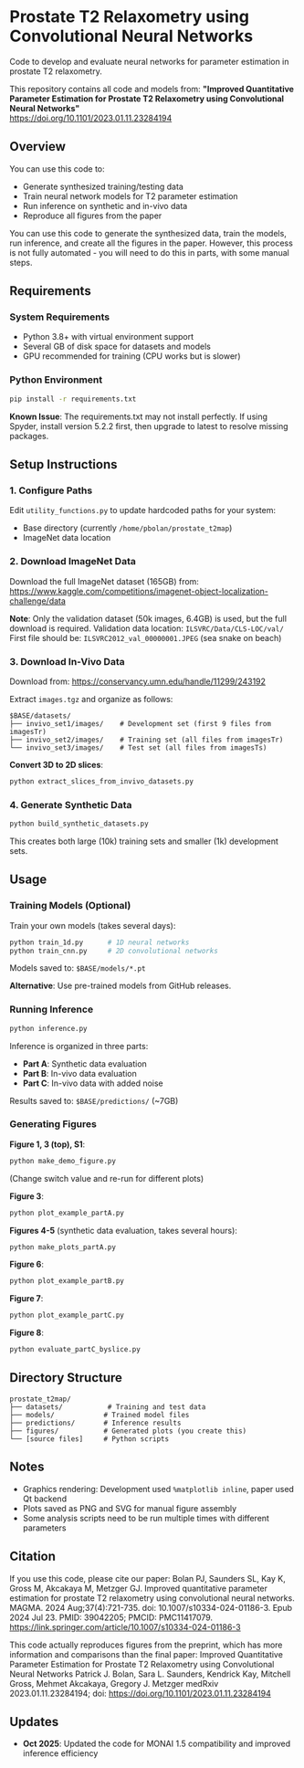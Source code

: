 # Prostate T2 Relaxometry using Convolutional Neural Networks

Code to develop and evaluate neural networks for parameter estimation in prostate T2 relaxometry.

This repository contains all code and models from:
**"Improved Quantitative Parameter Estimation for Prostate T2 Relaxometry using Convolutional Neural Networks"**  
https://doi.org/10.1101/2023.01.11.23284194

## Overview

You can use this code to:
- Generate synthesized training/testing data
- Train neural network models for T2 parameter estimation
- Run inference on synthetic and in-vivo data
- Reproduce all figures from the paper

You can use this code to generate the synthesized data, train the models, run inference, and create all the figures in the paper. However, this process is not fully automated - you will need to do this in parts, with some manual steps. 

## Requirements

### System Requirements
- Python 3.8+ with virtual environment support
- Several GB of disk space for datasets and models
- GPU recommended for training (CPU works but is slower)

### Python Environment
```bash
pip install -r requirements.txt
```

**Known Issue**: The requirements.txt may not install perfectly. If using Spyder, install version 5.2.2 first, then upgrade to latest to resolve missing packages.

## Setup Instructions

### 1. Configure Paths
Edit `utility_functions.py` to update hardcoded paths for your system:
- Base directory (currently `/home/pbolan/prostate_t2map`)
- ImageNet data location

### 2. Download ImageNet Data
Download the full ImageNet dataset (165GB) from:
https://www.kaggle.com/competitions/imagenet-object-localization-challenge/data

**Note**: Only the validation dataset (50k images, 6.4GB) is used, but the full download is required.
Validation data location: `ILSVRC/Data/CLS-LOC/val/`
First file should be: `ILSVRC2012_val_00000001.JPEG` (sea snake on beach)

### 3. Download In-Vivo Data
Download from: https://conservancy.umn.edu/handle/11299/243192

Extract `images.tgz` and organize as follows:
```
$BASE/datasets/
├── invivo_set1/images/    # Development set (first 9 files from imagesTr)
├── invivo_set2/images/    # Training set (all files from imagesTr)  
└── invivo_set3/images/    # Test set (all files from imagesTs)
```

**Convert 3D to 2D slices**:
```bash
python extract_slices_from_invivo_datasets.py
```

### 4. Generate Synthetic Data
```bash
python build_synthetic_datasets.py
```
This creates both large (10k) training sets and smaller (1k) development sets.

## Usage

### Training Models (Optional)
Train your own models (takes several days):
```bash
python train_1d.py      # 1D neural networks
python train_cnn.py     # 2D convolutional networks
```
Models saved to: `$BASE/models/*.pt`

**Alternative**: Use pre-trained models from GitHub releases.

### Running Inference
```bash
python inference.py
```

Inference is organized in three parts:
- **Part A**: Synthetic data evaluation
- **Part B**: In-vivo data evaluation  
- **Part C**: In-vivo data with added noise

Results saved to: `$BASE/predictions/` (~7GB)

### Generating Figures

**Figure 1, 3 (top), S1**:
```bash
python make_demo_figure.py
```
(Change switch value and re-run for different plots)

**Figure 3**:
```bash
python plot_example_partA.py
```

**Figures 4-5** (synthetic data evaluation, takes several hours):
```bash
python make_plots_partA.py
```

**Figure 6**:
```bash
python plot_example_partB.py
```

**Figure 7**:
```bash
python plot_example_partC.py
```

**Figure 8**:
```bash
python evaluate_partC_byslice.py
```

## Directory Structure
```
prostate_t2map/
├── datasets/           # Training and test data
├── models/            # Trained model files
├── predictions/       # Inference results
├── figures/           # Generated plots (you create this)
└── [source files]     # Python scripts
```

## Notes
- Graphics rendering: Development used `%matplotlib inline`, paper used Qt backend
- Plots saved as PNG and SVG for manual figure assembly
- Some analysis scripts need to be run multiple times with different parameters

## Citation
If you use this code, please cite our paper:
Bolan PJ, Saunders SL, Kay K, Gross M, Akcakaya M, Metzger GJ. Improved quantitative parameter estimation for prostate T2 relaxometry using convolutional neural networks. MAGMA. 2024 Aug;37(4):721-735. doi: 10.1007/s10334-024-01186-3. Epub 2024 Jul 23. PMID: 39042205; PMCID: PMC11417079. https://link.springer.com/article/10.1007/s10334-024-01186-3

This code actually reproduces figures from the preprint, which has more information and comparisons than the final paper:
Improved Quantitative Parameter Estimation for Prostate T2 Relaxometry using Convolutional Neural Networks
Patrick J. Bolan, Sara L. Saunders, Kendrick Kay, Mitchell Gross, Mehmet Akcakaya, Gregory J. Metzger
medRxiv 2023.01.11.23284194; doi: https://doi.org/10.1101/2023.01.11.23284194

## Updates
- **Oct 2025**: Updated the code for MONAI 1.5 compatibility and improved inference efficiency


